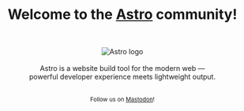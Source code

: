 <h1 align="center">Welcome to the <a href="https://astro.build">Astro</a> community!</h1>
<br/>
<p align="center">
  <img src="https://raw.githubusercontent.com/withastro/astro/main/assets/social/banner-minimal.png" alt="Astro logo">
  <br/><br/>
  Astro is a website build tool for the modern web &mdash;
  <br/>
  powerful developer experience meets lightweight output.
  <br/><br/>
</p>

<p align="center"><small>Follow us on <a rel="me" href="https://m.webtoo.ls/@astro">Mastodon</a>!</small></p>
